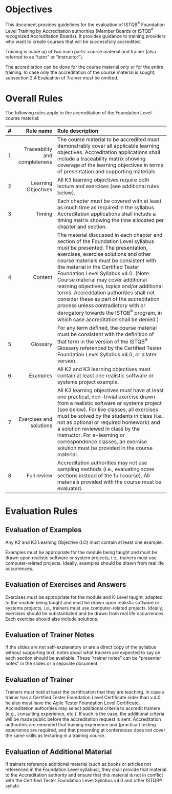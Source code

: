 # Objectives

This document provides guidelines for the evaluation of ISTQB<sup>®</sup> Foundation Level Training by Accreditation authorities (Member Boards or ISTQB<sup>®</sup> recognized Accreditation Boards). It provides guidance to training providers who want to create courses that will be successfully accredited.

Training is made up of two main parts: course material and trainer (also referred to as “tutor” or “instructor”).

The accreditation can be done for the course material only or for the entire training. In case only the accreditation of the course material is sought, subsection 2.4 Evaluation of Trainer must be omitted.

# Overall Rules

The following rules apply to the accreditation of the Foundation Level course material:

 | # | Rule name | Rule description 
 |------:|-----:|:------|
| 1   | Traceability and completeness | The course material to be accredited must demonstrably cover all applicable learning objectives. Accreditation applications shall include a traceability matrix showing coverage of the learning objectives in terms of presentation and supporting materials. |
| 2   | Learning Objectives | All K3 learning objectives require both lecture and exercises (see additional rules below). |
| 3   | Timing | Each chapter must be covered with at least as much time as required in the syllabus. Accreditation applications shall include a timing matrix showing the time allocated per chapter and section. |
| 4   | Content | The material discussed in each chapter and section of the Foundation Level syllabus must be presented. The presentation, exercises, exercise solutions and other course materials must be consistent with the material in the Certified Tester Foundation Level Syllabus v4.0. (Note: Course material may cover additional learning objectives, topics and/or additional terms. Accreditation authorities shall not consider these as part of the accreditation process unless contradictory with or derogatory towards the ISTQB<sup>®</sup> program, in which case accreditation shall be denied.) |
| 5   | Glossary | For any term defined, the course material must be consistent with the definition of that term in the version of the ISTQB<sup>®</sup> Glossary referenced by the Certified Tester Foundation Level Syllabus v4.0, or a later version. |
| 6   | Examples | All K2 and K3 learning objectives must contain at least one realistic software or systems project example. |
| 7   | Exercises and solutions | All K3 learning objectives must have at least one practical, non-trivial exercise drawn from a realistic software or systems project (see below). For live classes, all exercises must be solved by the students in class (i.e., not as optional or required homework) and a solution reviewed in class by the instructor. For e-learning or correspondence classes, an exercise solution must be provided in the course material. |
| 8   | Full review | Accreditation authorities may not use sampling methods (i.e., evaluating some sections instead of the full course). All materials provided with the course must be evaluated. |

# Evaluation Rules

## Evaluation of Examples

Any K2 and K3 Learning Objective (LO) must contain at least one example.

Examples must be appropriate for the module being taught and must be drawn upon realistic software or system projects, i.e., trainers must use computer-related projects. Ideally, examples should be drawn from real life occurrences.

## Evaluation of Exercises and Answers

Exercises must be appropriate for the module and K-Level taught, adapted to the module being taught and must be drawn upon realistic software or systems projects, i.e., trainers must use computer-related projects. Ideally, exercises should be substantiated and be drawn from real life occurrences. Each exercise should also include solutions.

## Evaluation of Trainer Notes

If the slides are not self-explanatory or are a direct copy of the syllabus without supporting text, notes about what trainers are expected to say on each section should be available. These “trainer notes” can be “presenter notes” in the slides or a separate document.

## Evaluation of Trainer

Trainers must hold at least the certification that they are teaching. In case a trainer has a Certified Tester Foundation Level Certificate older than v.4.0, he also must have the Agile Tester Foundation Level Certificate. Accreditation authorities may select additional criteria to accredit trainers (e.g., consulting experience, etc.). If such is the case, the additional criteria will be made public before the accreditation request is sent. Accreditation authorities are reminded that training experience and (practical) testing experience are required, and that presenting at conferences does not cover the same skills as lecturing in a training course.

## Evaluation of Additional Material

If trainers reference additional material (such as books or articles not referenced in the Foundation Level syllabus), they shall provide that material to the Accreditation authority and ensure that this material is not in conflict with the Certified Tester Foundation Level Syllabus v4.0 and other ISTQB® syllabi.